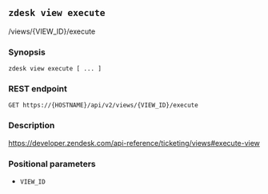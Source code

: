## `zdesk view execute`

/views/{VIEW_ID}/execute

### Synopsis

    zdesk view execute [ ... ]

### REST endpoint

    GET https://{HOSTNAME}/api/v2/views/{VIEW_ID}/execute

### Description

https://developer.zendesk.com/api-reference/ticketing/views#execute-view

### Positional parameters

* `VIEW_ID`

